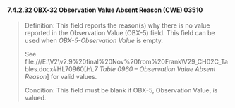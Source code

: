 #### 7.4.2.32 OBX-32 Observation Value Absent Reason (CWE) 03510

> Definition: This field reports the reason(s) why there is no value reported in the Observation Value (OBX-5) field. This field can be used when _OBX-5-Observation Value_ is empty.
>
> See file:///E:\V2\v2.9%20final%20Nov%20from%20Frank\V29_CH02C_Tables.docx#HL70960[_HL7 Table 0960 – Observation Value Absent Reason_] for valid values.
>
> Condition: This field must be blank if OBX-5, Observation Value, is valued.
